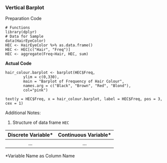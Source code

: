 ### Vertical Barplot
Preparation Code
```
# Functions
library(dplyr)
# Data for Sample 
data(HairEyeColor)
HEC <- HairEyeColor %>% as.data.frame()
HEC <- HEC[c("Hair", "Freq")]
HEC <- aggregate(Freq~Hair, HEC, sum)
```
**Actual Code**
```
hair_colour.barplot <- barplot(HEC$Freq,
        ylim = c(0,330),
        main = "Barplot of Frequency of Hair Colour",
        names.arg = c("Black", "Brown", "Red", "Blond"),
        col="pink")

text(y = HEC$Freq, x = hair_colour.barplot, label = HEC$Freq, pos = 3, cex = 1)
```
Additional Notes:
1. Structure of data frame `HEC`

| Discrete Variable* | Continuous Variable* |
| :---: | :---: |
| ... | ... |

\*Variable Name as Column Name
